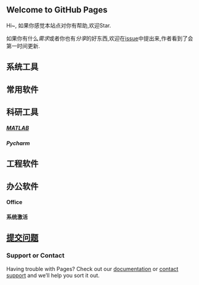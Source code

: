 ## Welcome to GitHub Pages
Hi~, 如果你感觉本站点对你有帮助,欢迎Star.

如果你有什么*需求*或者你也有*分享*的好东西,欢迎在[issue](https://github.com/kenyon01/kenyon01.github.io/issues)中提出来,作者看到了会第一时间更新.

## 系统工具



## 常用软件

## 科研工具
##### [MATLAB](/reaserch/MATLAB.md)

##### Pycharm

## 工程软件

## 办公软件

#### Office
#### 系统激活

## [提交问题]((https://github.com/kenyon01/kenyon01.github.io/issues))


### Support or Contact

Having trouble with Pages? Check out our [documentation](https://docs.github.com/categories/github-pages-basics/) or [contact support](https://support.github.com/contact) and we’ll help you sort it out.
